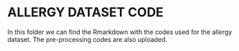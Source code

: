 # ALLERGY DATASET CODE
In this folder we can find the Rmarkdown with the codes used for the allergy dataset. 
The pre-processing codes are also uploaded.
